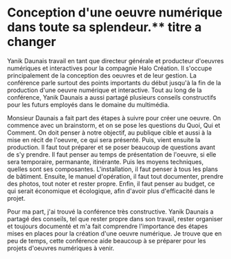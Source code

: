 # Conception d'une oeuvre numérique dans toute sa splendeur.** titre a changer

Yanik Daunais travail en tant que directeur générale et producteur d'oeuvres numériques et interactives pour la compagnie Halo Création. Il s'occupe principalement de la conception des oeuvres et de leur gestion. La conférence parle surtout des points importants du début jusqu'à la fin de la production d'une oeuvre numérique et interactive. Tout au long de la conférence, Yanik Daunais a aussi partagé plusieurs conseils constructifs pour les futurs employés dans le domaine du multimédia.

Monsieur Daunais a fait part des étapes à suivre pour créer une oeuvre. On commence avec un brainstorm, et on se pose les questions du Quoi, Qui et Comment. On doit penser à notre objectif, au publique cible et aussi à la mise en récit de l'oeuvre, ce qui sera présenté. Puis, vient ensuite la production. Il faut tout préparer et se poser beaucoup de questions avant de s'y prendre. Il faut penser au temps de présentation de l'oeuvre, si elle sera temporaire, permanante, itinérante. Puis les moyens techniques, quelles sont ses composantes. L'installation, il faut penser à tous les plans de bâtiment. Ensuite, le manuel d'opération, il faut tout documenter, prendre des photos, tout noter et rester propre. Enfin, il faut penser au budget, ce qui serait économique et écologique, afin d'avoir plus d'efficacité dans le projet.

Pour ma part, j'ai trouvé la conférence très constructive. Yanik Daunais a partagé des conseils, tel que rester propre dans son travail, rester organiser et toujours documenté et m'a fait comprendre l'importance des étapes mises en places pour la création d'une oeuvre numérique. Je trouve que en peu de temps, cette conférence aide beaucoup à se préparer pour les projets d'oeuvres numériques à venir.
